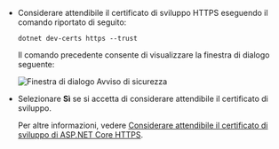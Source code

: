 * Considerare attendibile il certificato di sviluppo HTTPS eseguendo il comando riportato di seguito:

  ```console
  dotnet dev-certs https --trust
  ```

  Il comando precedente consente di visualizzare la finestra di dialogo seguente:

  ![Finestra di dialogo Avviso di sicurezza](~/getting-started/_static/cert.png)

* Selezionare **Sì** se si accetta di considerare attendibile il certificato di sviluppo.

  Per altre informazioni, vedere [Considerare attendibile il certificato di sviluppo di ASP.NET Core HTTPS](xref:security/enforcing-ssl#trust-the-aspnet-core-https-development-certificate-on-windows-and-macos).
  
